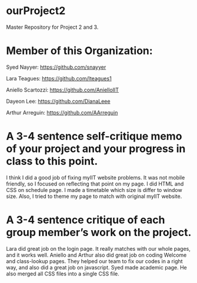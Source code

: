 # ourProject2

Master Repository for Project 2 and 3.

# Member of this Organization:

Syed Nayyer: https://github.com/snayyer

Lara Teagues: https://github.com/lteagues1

Aniello Scartozzi: https://github.com/AnielloIIT

Dayeon Lee: https://github.com/DianaLeee

Arthur Arreguin: https://github.com/AArreguin


# A 3-4 sentence self-critique memo of your project and your progress in class to this point.
I think I did a good job of fixing myIIT website problems. It was not mobile friendly, so I focused on reflecting that point on my page. I did HTML and CSS on schedule page. I made a timetable which size is differ to window size. Also, I tried to theme my page to match with original myIIT website.

# A 3-4 sentence critique of each group member’s work on the project.
Lara did great job on the login page. It really matches with our whole pages, and it works well. Aniello and Arthur also did great job on coding Welcome and class-lookup pages. They helped our team to fix our codes in a right way, and also did a great job on javascript. Syed made academic page. He also merged all CSS files into a single CSS file.
